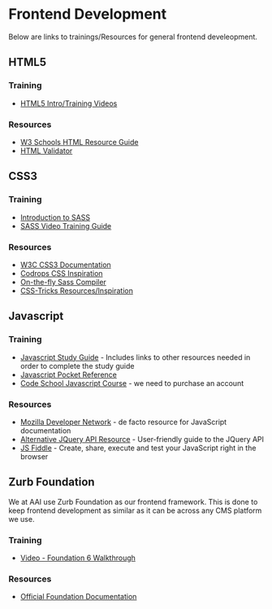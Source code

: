 # Frontend Development
Below are links to trainings/Resources for general frontend develeopment.

## HTML5

### Training
  * [HTML5 Intro/Training Videos](https://www.youtube.com/watch?v=GQUGsHEnlcs&list=PL8FF775A6DCED7D2A)

### Resources
  * [W3 Schools HTML Resource Guide](http://www.w3schools.com/html/html5_intro.asp)
  * [HTML Validator](https://validator.w3.org)

## CSS3

### Training
  * [Introduction to SASS](http://blog.teamtreehouse.com/the-absolute-beginners-guide-to-sass)
  * [SASS Video Training Guide](https://www.youtube.com/watch?v=fbVD32w1oTo&list=PL2CB1F80266E986EA)

### Resources
  * [W3C CSS3 Documentation](http://www.w3schools.com/css/css3_intro.asp)
  * [Codrops CSS Inspiration](http://tympanus.net/codrops/)
  * [On-the-fly Sass Compiler](http://www.sassmeister.com/)
  * [CSS-Tricks Resources/Inspiration](https://css-tricks.com/)

## Javascript

### Training
  * [Javascript Study Guide](http://javascriptissexy.com/how-to-learn-javascript-properly/) - Includes links to other resources needed in order to complete the study guide
  * [Javascript Pocket Reference](https://www.amazon.com/JavaScript-Pocket-Reference-OReilly/dp/1449316859)
  * [Code School Javascript Course](https://www.codeschool.com/learn/javascript) - we need to purchase an account

### Resources
  * [Mozilla Developer Network](https://developer.mozilla.org/en-US/docs/Web/JavaScript) - de facto resource for JavaScript documentation
  * [Alternative JQuery API Resource](http://jqapi.com) - User-friendly guide to the JQuery API
  * [JS Fiddle](https://jsfiddle.net) - Create, share, execute and test your JavaScript right in the browser


## Zurb Foundation
We at AAI use Zurb Foundation as our frontend framework. This is done to keep frontend development as similar as it can be across any CMS platform we use.

### Training
  * [Video - Foundation 6 Walkthrough](https://www.youtube.com/watch?v=2RP9Lcr1r_g&list=PLKlA1QwYBcmfA0tIwFL_LqDeb7EGwo3xu&index=2 )

### Resources
  * [Official Foundation Documentation](http://foundation.zurb.com/sites/resources.html)